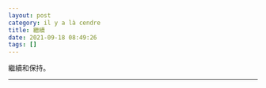 ```yaml
---
layout: post
category: il y a là cendre
title: 繼續
date: 2021-09-18 08:49:26
tags: []
---
```



繼續和保持。



------





